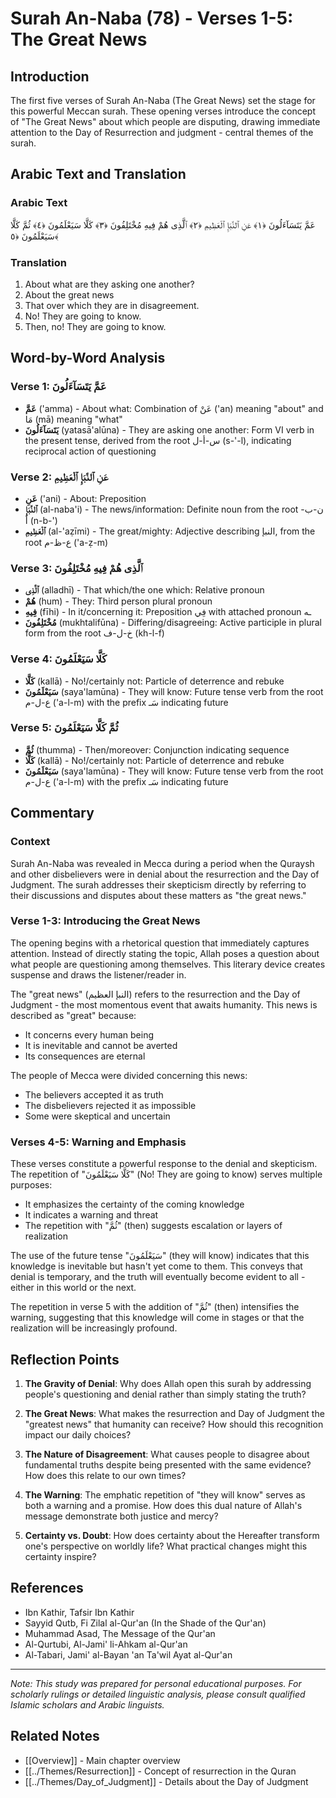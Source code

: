 # Surah An-Naba (78) - Verses 1-5: The Great News

## Introduction
The first five verses of Surah An-Naba (The Great News) set the stage for this powerful Meccan surah. These opening verses introduce the concept of "The Great News" about which people are disputing, drawing immediate attention to the Day of Resurrection and judgment - central themes of the surah.

## Arabic Text and Translation

### Arabic Text
عَمَّ يَتَسَآءَلُونَ ﴿١﴾
عَنِ ٱلنَّبَإِ ٱلْعَظِيمِ ﴿٢﴾
ٱلَّذِى هُمْ فِيهِ مُخْتَلِفُونَ ﴿٣﴾
كَلَّا سَيَعْلَمُونَ ﴿٤﴾
ثُمَّ كَلَّا سَيَعْلَمُونَ ﴿٥﴾

### Translation
1. About what are they asking one another?
2. About the great news
3. That over which they are in disagreement.
4. No! They are going to know.
5. Then, no! They are going to know.

## Word-by-Word Analysis

### Verse 1: عَمَّ يَتَسَآءَلُونَ
- **عَمَّ** ('amma) - About what: Combination of عَنْ ('an) meaning "about" and مَا (mā) meaning "what"
- **يَتَسَآءَلُونَ** (yatasā'alūna) - They are asking one another: Form VI verb in the present tense, derived from the root س-أ-ل (s-'-l), indicating reciprocal action of questioning

### Verse 2: عَنِ ٱلنَّبَإِ ٱلْعَظِيمِ
- **عَنِ** ('ani) - About: Preposition
- **ٱلنَّبَإِ** (al-naba'i) - The news/information: Definite noun from the root ن-ب-أ (n-b-')
- **ٱلْعَظِيمِ** (al-'aẓīmi) - The great/mighty: Adjective describing النبإ, from the root ع-ظ-م ('a-ẓ-m)

### Verse 3: ٱلَّذِى هُمْ فِيهِ مُخْتَلِفُونَ
- **ٱلَّذِى** (alladhī) - That which/the one which: Relative pronoun
- **هُمْ** (hum) - They: Third person plural pronoun
- **فِيهِ** (fīhi) - In it/concerning it: Preposition فِي with attached pronoun ـه
- **مُخْتَلِفُونَ** (mukhtalifūna) - Differing/disagreeing: Active participle in plural form from the root خ-ل-ف (kh-l-f)

### Verse 4: كَلَّا سَيَعْلَمُونَ
- **كَلَّا** (kallā) - No!/certainly not: Particle of deterrence and rebuke
- **سَيَعْلَمُونَ** (saya'lamūna) - They will know: Future tense verb from the root ع-ل-م ('a-l-m) with the prefix سَـ indicating future

### Verse 5: ثُمَّ كَلَّا سَيَعْلَمُونَ
- **ثُمَّ** (thumma) - Then/moreover: Conjunction indicating sequence
- **كَلَّا** (kallā) - No!/certainly not: Particle of deterrence and rebuke
- **سَيَعْلَمُونَ** (saya'lamūna) - They will know: Future tense verb from the root ع-ل-م ('a-l-m) with the prefix سَـ indicating future

## Commentary

### Context
Surah An-Naba was revealed in Mecca during a period when the Quraysh and other disbelievers were in denial about the resurrection and the Day of Judgment. The surah addresses their skepticism directly by referring to their discussions and disputes about these matters as "the great news."

### Verse 1-3: Introducing the Great News
The opening begins with a rhetorical question that immediately captures attention. Instead of directly stating the topic, Allah poses a question about what people are questioning among themselves. This literary device creates suspense and draws the listener/reader in.

The "great news" (النبإ العظيم) refers to the resurrection and the Day of Judgment - the most momentous event that awaits humanity. This news is described as "great" because:
- It concerns every human being
- It is inevitable and cannot be averted
- Its consequences are eternal

The people of Mecca were divided concerning this news:
- The believers accepted it as truth
- The disbelievers rejected it as impossible
- Some were skeptical and uncertain

### Verses 4-5: Warning and Emphasis
These verses constitute a powerful response to the denial and skepticism. The repetition of "كَلَّا سَيَعْلَمُونَ" (No! They are going to know) serves multiple purposes:
- It emphasizes the certainty of the coming knowledge
- It indicates a warning and threat
- The repetition with "ثُمَّ" (then) suggests escalation or layers of realization

The use of the future tense "سَيَعْلَمُونَ" (they will know) indicates that this knowledge is inevitable but hasn't yet come to them. This conveys that denial is temporary, and the truth will eventually become evident to all - either in this world or the next.

The repetition in verse 5 with the addition of "ثُمَّ" (then) intensifies the warning, suggesting that this knowledge will come in stages or that the realization will be increasingly profound.

## Reflection Points

1. **The Gravity of Denial**: Why does Allah open this surah by addressing people's questioning and denial rather than simply stating the truth?

2. **The Great News**: What makes the resurrection and Day of Judgment the "greatest news" that humanity can receive? How should this recognition impact our daily choices?

3. **The Nature of Disagreement**: What causes people to disagree about fundamental truths despite being presented with the same evidence? How does this relate to our own times?

4. **The Warning**: The emphatic repetition of "they will know" serves as both a warning and a promise. How does this dual nature of Allah's message demonstrate both justice and mercy?

5. **Certainty vs. Doubt**: How does certainty about the Hereafter transform one's perspective on worldly life? What practical changes might this certainty inspire?

## References

- Ibn Kathir, Tafsir Ibn Kathir
- Sayyid Qutb, Fi Zilal al-Qur'an (In the Shade of the Qur'an)
- Muhammad Asad, The Message of the Qur'an
- Al-Qurtubi, Al-Jami' li-Ahkam al-Qur'an
- Al-Tabari, Jami' al-Bayan 'an Ta'wil Ayat al-Qur'an

---

*Note: This study was prepared for personal educational purposes. For scholarly rulings or detailed linguistic analysis, please consult qualified Islamic scholars and Arabic linguists.*

## Related Notes
- [[Overview]] - Main chapter overview
- [[../Themes/Resurrection]] - Concept of resurrection in the Quran
- [[../Themes/Day_of_Judgment]] - Details about the Day of Judgment

